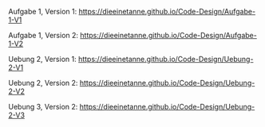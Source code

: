 Aufgabe 1, Version 1: https://dieeinetanne.github.io/Code-Design/Aufgabe-1-V1

Aufgabe 1, Version 2: https://dieeinetanne.github.io/Code-Design/Aufgabe-1-V2

Uebung 2, Version 1: https://dieeinetanne.github.io/Code-Design/Uebung-2-V1

Uebung 2, Version 2: https://dieeinetanne.github.io/Code-Design/Uebung-2-V2

Uebung 3, Version 2: https://dieeinetanne.github.io/Code-Design/Uebung-2-V3
